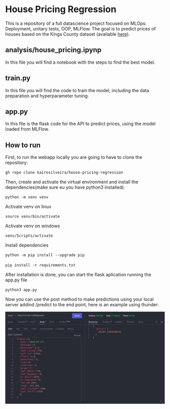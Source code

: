 # House Pricing Regression

This is a repository of a full datascience project focused on MLOps: Deployment, unitary tests, OOP, MLFlow. The goal is to predict prices of houses based on the Kings County dataset (avaliable [here]).

 

## analysis/house_pricing.ipynp
In this file you will find a notebook with the steps to find the best model.

## train.py
In this file you will find the code to train the model, including the data preparation and hyperparameter tuning.

## app.py
In this file is the flask code for the API to predict prices, using the model loaded from MLFlow.

## How to run
First, to run the webapp locally you are going to have to clone the repository:

    gh repo clone kairosilveira/house-pricing-regression

Then, create and activate the virtual environment and install the dependencies(make sure eu you have python3 installed):

    python -m venv venv

Activate venv on linux

    source venv/bin/activate 

Activate venv on windows

    venv/Scripts/activate 

Install dependencies

    python -m pip install --upgrade pip

    pip install -r requirements.txt

After installation is done, you can start the flask aplication running the app.py file

    python3 app.py

Now you can use the post method to make predictions using your local server addind /predict to the end point, here is an example using thunder:

![alt text](tests/API_test_thunder.png)





[here]: https://www.kaggle.com/harlfoxem/housesalesprediction